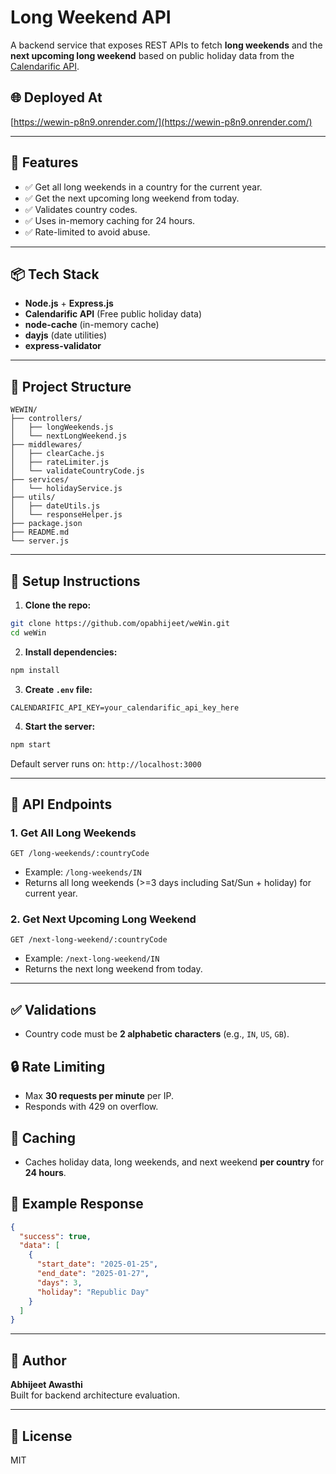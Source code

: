 # Long Weekend API

A backend service that exposes REST APIs to fetch **long weekends** and the **next upcoming long weekend** based on public holiday data from the [Calendarific API](https://calendarific.com/).

## 🌐 Deployed At

[https://wewin-p8n9.onrender.com/](https://wewin-p8n9.onrender.com/)

---

## 🚀 Features

* ✅ Get all long weekends in a country for the current year.
* ✅ Get the next upcoming long weekend from today.
* ✅ Validates country codes.
* ✅ Uses in-memory caching for 24 hours.
* ✅ Rate-limited to avoid abuse.

---

## 📦 Tech Stack

* **Node.js** + **Express.js**
* **Calendarific API** (Free public holiday data)
* **node-cache** (in-memory cache)
* **dayjs** (date utilities)
* **express-validator**

---

## 📁 Project Structure

```
WEWIN/
├── controllers/
│   ├── longWeekends.js
│   └── nextLongWeekend.js
├── middlewares/
│   ├── clearCache.js
│   ├── rateLimiter.js
│   └── validateCountryCode.js
├── services/
│   └── holidayService.js
├── utils/
│   ├── dateUtils.js
│   └── responseHelper.js
├── package.json
├── README.md
└── server.js
```

---

## 🔧 Setup Instructions

1. **Clone the repo:**

```bash
git clone https://github.com/opabhijeet/weWin.git
cd weWin
```

2. **Install dependencies:**

```bash
npm install
```

3. **Create `.env` file:**

```env
CALENDARIFIC_API_KEY=your_calendarific_api_key_here
```

4. **Start the server:**

```bash
npm start
```

Default server runs on: `http://localhost:3000`

---

## 📌 API Endpoints

### 1. Get All Long Weekends

```
GET /long-weekends/:countryCode
```

* Example: `/long-weekends/IN`
* Returns all long weekends (>=3 days including Sat/Sun + holiday) for current year.

### 2. Get Next Upcoming Long Weekend

```
GET /next-long-weekend/:countryCode
```

* Example: `/next-long-weekend/IN`
* Returns the next long weekend from today.

---

## ✅ Validations

* Country code must be **2 alphabetic characters** (e.g., `IN`, `US`, `GB`).

## 🔒 Rate Limiting

* Max **30 requests per minute** per IP.
* Responds with 429 on overflow.

## 🧠 Caching

* Caches holiday data, long weekends, and next weekend **per country** for **24 hours**.

## 🧪 Example Response

```json
{
  "success": true,
  "data": [
    {
      "start_date": "2025-01-25",
      "end_date": "2025-01-27",
      "days": 3,
      "holiday": "Republic Day"
    }
  ]
}
```

---

## 📌 Author

**Abhijeet Awasthi**  
Built for backend architecture evaluation.

---

## 📃 License

MIT